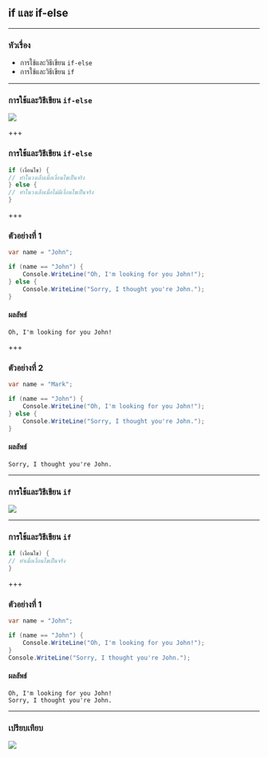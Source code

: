 ## if และ if-else

---

### หัวเรื่อง

- การใช้และวิธีเขียน `if-else`
- การใช้และวิธีเขียน `if`

---

### การใช้และวิธีเขียน `if-else`

![](https://scontent.fkkc2-1.fna.fbcdn.net/v/t1.15752-9/81327675_527867397814703_277030389933932544_n.png?_nc_cat=104&_nc_ohc=4egw922EmggAQknmMoD6WtS2PUUzKAeHFGfgwOVB0Erzsja3Zu8IZNXMA&_nc_ht=scontent.fkkc2-1.fna&oh=abb3fc328cf05936cd789cb62daa263a&oe=5EA42B34)

+++

### การใช้และวิธีเขียน `if-else`

```csharp
if (เงื่อนไข) {
// ทำในวงเล็บเมื่อเงื่อนไขเป็นจริง
} else {
// ทำในวงเล็บเมื่อไม่มีเงื่อนไขเป็นจริง
}
```

+++

### ตัวอย่างที่ 1

```csharp
var name = "John";

if (name == "John") {
	Console.WriteLine("Oh, I'm looking for you John!");
} else {
	Console.WriteLine("Sorry, I thought you're John.");
}
```

#### ผลลัพธ์

```text
Oh, I'm looking for you John!
```

+++

### ตัวอย่างที่ 2

```csharp
var name = "Mark";

if (name == "John") {
	Console.WriteLine("Oh, I'm looking for you John!");
} else {
	Console.WriteLine("Sorry, I thought you're John.");
}
```

#### ผลลัพธ์

```text
Sorry, I thought you're John.
```

---

### การใช้และวิธีเขียน `if` 
![](https://scontent.fkkc2-1.fna.fbcdn.net/v/t1.15752-9/80838713_2480832262185612_6068699028726480896_n.png?_nc_cat=105&_nc_ohc=BFgUt8A0w4wAQnrsUkr0Rf7KKEUwwVwtjGbaijNcEwisAoRrZfruTFGCA&_nc_ht=scontent.fkkc2-1.fna&oh=0e67b051df570583cf2f1027373f6a0f&oe=5E912530)

---

### การใช้และวิธีเขียน `if` 

```csharp
if (เงื่อนไข) {
// ทำเมื่อเงื่อนไขเป็นจริง
}
```

+++

### ตัวอย่างที่ 1

```csharp
var name = "John";

if (name == "John") {
	Console.WriteLine("Oh, I'm looking for you John!");
}
Console.WriteLine("Sorry, I thought you're John.");
```

#### ผลลัพธ์

```text
Oh, I'm looking for you John!
Sorry, I thought you're John.
```
---

### เปรียบเทียบ
![](https://scontent.fkkc2-1.fna.fbcdn.net/v/t1.15752-9/82266638_1197111010495309_287991962517110784_n.jpg?_nc_cat=106&_nc_ohc=gL4-Xr15_6UAQk5JkTOL6wVWKBT1xyyQL4gcgyM-WtONPw_vJMSuZWmCw&_nc_ht=scontent.fkkc2-1.fna&oh=bb8a58067b205b158399281306a5f527&oe=5E947EA2)
